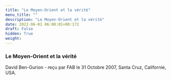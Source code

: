 ```yaml
---
title: "Le Moyen-Orient et la vérité"
menu_title: ""
description: "Le Moyen-Orient et la vérité"
date: 2022-06-01 06:00:01+00:172
draft: False
hidden: True
weight:
---
```

### Le Moyen-Orient et la vérité

David Ben-Gurion - reçu par FAB le 31 Octobre 2007, Santa Cruz, Californie, USA.



